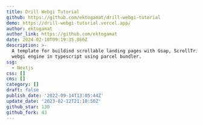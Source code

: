 ```yaml
---
title: Drill Webgi Tutorial
github: https://github.com/ektogamat/drill-webgi-tutorial
demo: https://drill-webgi-tutorial.vercel.app/
author: ektogamat
author_link: https://github.com/ektogamat
date: 2024-02-18T09:19:35.866Z
description: >-
  A template for buildind scrollable landing pages with Gsap, ScrollTrigger and
  webgi engine in typescript using parcel bundler.
ssg:
  - Nextjs
css: []
cms: []
category: []
draft: false
publish_date: '2022-09-14T13:05:44Z'
update_date: '2023-02-12T21:10:50Z'
github_star: 130
github_fork: 43
---
```

